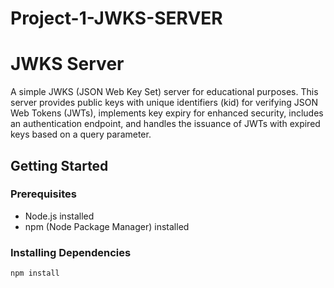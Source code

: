 # Project-1-JWKS-SERVER
# JWKS Server

A simple JWKS (JSON Web Key Set) server for educational purposes. This server provides public keys with unique identifiers (kid) for verifying JSON Web Tokens (JWTs), implements key expiry for enhanced security, includes an authentication endpoint, and handles the issuance of JWTs with expired keys based on a query parameter.

## Getting Started

### Prerequisites

- Node.js installed
- npm (Node Package Manager) installed

### Installing Dependencies

```bash
npm install
